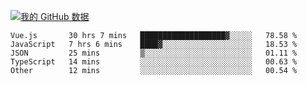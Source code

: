 [![我的 GitHub 数据](https://github-readme-stats.vercel.app/api?username=unbrain&?theme=dark)]()

<!--START_SECTION:waka-->

```text
Vue.js       30 hrs 7 mins   ███████████████████▓░░░░░   78.58 %
JavaScript   7 hrs 6 mins    ████▓░░░░░░░░░░░░░░░░░░░░   18.53 %
JSON         25 mins         ▒░░░░░░░░░░░░░░░░░░░░░░░░   01.11 %
TypeScript   14 mins         ░░░░░░░░░░░░░░░░░░░░░░░░░   00.63 %
Other        12 mins         ░░░░░░░░░░░░░░░░░░░░░░░░░   00.54 %
```

<!--END_SECTION:waka-->
